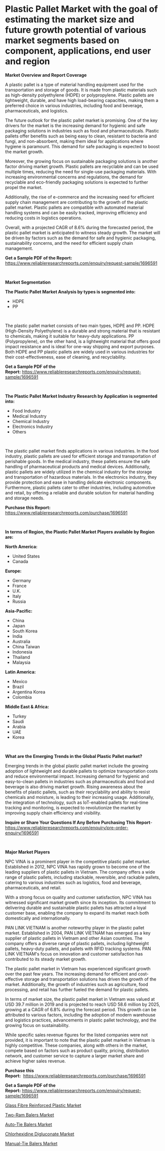 <p><h1>Plastic Pallet Market with the goal of estimating the market size and future growth potential of various market segments based on component, applications, end user and region</h1></p><p><strong>Market Overview and Report Coverage</strong></p>
<p><p>A plastic pallet is a type of material handling equipment used for the transportation and storage of goods. It is made from plastic materials such as high-density polyethylene (HDPE) or polypropylene. Plastic pallets are lightweight, durable, and have high load-bearing capacities, making them a preferred choice in various industries, including food and beverage, pharmaceuticals, and logistics.</p><p>The future outlook for the plastic pallet market is promising. One of the key drivers for the market is the increasing demand for hygienic and safe packaging solutions in industries such as food and pharmaceuticals. Plastic pallets offer benefits such as being easy to clean, resistant to bacteria and fungi, and non-absorbent, making them ideal for applications where hygiene is paramount. This demand for safe packaging is expected to boost the market growth.</p><p>Moreover, the growing focus on sustainable packaging solutions is another factor driving market growth. Plastic pallets are recyclable and can be used multiple times, reducing the need for single-use packaging materials. With increasing environmental concerns and regulations, the demand for recyclable and eco-friendly packaging solutions is expected to further propel the market.</p><p>Additionally, the rise of e-commerce and the increasing need for efficient supply chain management are contributing to the growth of the plastic pallet market. Plastic pallets are compatible with automated material handling systems and can be easily tracked, improving efficiency and reducing costs in logistics operations.</p><p>Overall, with a projected CAGR of 8.6% during the forecasted period, the plastic pallet market is anticipated to witness steady growth. The market will be driven by factors such as the demand for safe and hygienic packaging, sustainability concerns, and the need for efficient supply chain management.</p></p>
<p><strong>Get a Sample PDF of the Report:</strong> <a href="https://www.reliableresearchreports.com/enquiry/request-sample/1696591">https://www.reliableresearchreports.com/enquiry/request-sample/1696591</a></p>
<p>&nbsp;</p>
<p><strong>Market Segmentation</strong></p>
<p><strong>The Plastic Pallet Market Analysis by types is segmented into:</strong></p>
<p><ul><li>HDPE</li><li>PP</li></ul></p>
<p>&nbsp;</p>
<p><p>The plastic pallet market consists of two main types, HDPE and PP. HDPE (High-Density Polyethylene) is a durable and strong material that is resistant to chemicals, making it suitable for heavy-duty applications. PP (Polypropylene), on the other hand, is a lightweight material that offers good impact resistance and is ideal for one-way shipping and export purposes. Both HDPE and PP plastic pallets are widely used in various industries for their cost-effectiveness, ease of cleaning, and recyclability.</p></p>
<p><strong>Get a Sample PDF of the Report:</strong>&nbsp;<a href="https://www.reliableresearchreports.com/enquiry/request-sample/1696591">https://www.reliableresearchreports.com/enquiry/request-sample/1696591</a></p>
<p>&nbsp;</p>
<p><strong>The Plastic Pallet Market Industry Research by Application is segmented into:</strong></p>
<p><ul><li>Food Industry</li><li>Medical Industry</li><li>Chemical Industry</li><li>Electronics Industry</li><li>Others</li></ul></p>
<p>&nbsp;</p>
<p><p>The plastic pallet market finds applications in various industries. In the food industry, plastic pallets are used for efficient storage and transportation of perishable goods. In the medical industry, these pallets ensure the safe handling of pharmaceutical products and medical devices. Additionally, plastic pallets are widely utilized in the chemical industry for the storage and transportation of hazardous materials. In the electronics industry, they provide protection and ease in handling delicate electronic components. Furthermore, plastic pallets cater to other industries, including automotive and retail, by offering a reliable and durable solution for material handling and storage needs.</p></p>
<p><strong>Purchase this Report:</strong>&nbsp; <a href="https://www.reliableresearchreports.com/purchase/1696591">https://www.reliableresearchreports.com/purchase/1696591</a></p>
<p>&nbsp;</p>
<p><strong>In terms of Region, the Plastic Pallet Market Players available by Region are:</strong></p>
<p>
    <p> <strong> North America: </strong>
        <ul>
            <li>United States</li>
            <li>Canada</li>
        </ul>
        </p> 
    <p> <strong> Europe: </strong>
        <ul>
            <li>Germany</li>
            <li>France</li>
            <li>U.K.</li>
            <li>Italy</li>
            <li>Russia</li>
        </ul>
        </p> 
    <p> <strong> Asia-Pacific: </strong>
        <ul>
            <li>China</li>
            <li>Japan</li>
            <li>South Korea</li>
            <li>India</li>
            <li>Australia</li>
            <li>China Taiwan</li>
            <li>Indonesia</li>
            <li>Thailand</li>
            <li>Malaysia</li>
        </ul>
        </p> 
    <p> <strong> Latin America: </strong>
        <ul>
            <li>Mexico</li>
            <li>Brazil</li>
            <li>Argentina Korea</li>
            <li>Colombia</li>
        </ul>
        </p> 
    <p> <strong> Middle East & Africa: </strong>
        <ul>
            <li>Turkey</li>
            <li>Saudi</li>
            <li>Arabia</li>
            <li>UAE</li>
            <li>Korea</li>
        </ul>
    </p>
    </p>
<p>&nbsp;</p>
<p><strong>What are the Emerging Trends in the Global Plastic Pallet market?</strong></p>
<p><p>Emerging trends in the global plastic pallet market include the growing adoption of lightweight and durable pallets to optimize transportation costs and reduce environmental impact. Increasing demand for hygienic and easy-to-clean pallets in industries such as pharmaceuticals and food and beverage is also driving market growth. Rising awareness about the benefits of plastic pallets, such as their recyclability and ability to resist chemicals and moisture, is leading to their increasing usage. Additionally, the integration of technology, such as IoT-enabled pallets for real-time tracking and monitoring, is expected to revolutionize the market by improving supply chain efficiency and visibility.</p></p>
<p><strong>Inquire or Share Your Questions If Any Before Purchasing This Report</strong>- <a href="https://www.reliableresearchreports.com/enquiry/pre-order-enquiry/1696591">https://www.reliableresearchreports.com/enquiry/pre-order-enquiry/1696591</a></p>
<p>&nbsp;</p>
<p><strong>Major Market Players</strong></p>
<p><p>NPC VINA is a prominent player in the competitive plastic pallet market. Established in 2012, NPC VINA has rapidly grown to become one of the leading suppliers of plastic pallets in Vietnam. The company offers a wide range of plastic pallets, including stackable, reversible, and rackable pallets, catering to various industries such as logistics, food and beverage, pharmaceuticals, and retail.</p><p>With a strong focus on quality and customer satisfaction, NPC VINA has witnessed significant market growth since its inception. Its commitment to delivering durable and sustainable plastic pallets has attracted a loyal customer base, enabling the company to expand its market reach both domestically and internationally.</p><p>PAN LINK VIETNAM is another noteworthy player in the plastic pallet market. Established in 2004, PAN LINK VIETNAM has emerged as a key supplier of plastic pallets in Vietnam and other Asian countries. The company offers a diverse range of plastic pallets, including lightweight pallets, heavy-duty pallets, and pallets with RFID tracking systems. PAN LINK VIETNAM's focus on innovation and customer satisfaction has contributed to its steady market growth.</p><p>The plastic pallet market in Vietnam has experienced significant growth over the past few years. The increasing demand for efficient and cost-effective storage and transportation solutions has driven the growth of the market. Additionally, the growth of industries such as agriculture, food processing, and retail has further fueled the demand for plastic pallets.</p><p>In terms of market size, the plastic pallet market in Vietnam was valued at USD 39.7 million in 2019 and is projected to reach USD 58.6 million by 2025, growing at a CAGR of 6.8% during the forecast period. This growth can be attributed to various factors, including the adoption of modern warehouse and logistics practices, advancements in plastic pallet technology, and the growing focus on sustainability.</p><p>While specific sales revenue figures for the listed companies were not provided, it is important to note that the plastic pallet market in Vietnam is highly competitive. These companies, along with others in the market, compete based on factors such as product quality, pricing, distribution network, and customer service to capture a larger market share and achieve higher sales revenue.</p></p>
<p><strong>Purchase this Report:</strong>&nbsp;&nbsp;<a href="https://www.reliableresearchreports.com/purchase/1696591">https://www.reliableresearchreports.com/purchase/1696591</a></p>
<p></p>
<p><strong>Get a Sample PDF of the Report:</strong>&nbsp;<a href="https://www.reliableresearchreports.com/enquiry/request-sample/1696591">https://www.reliableresearchreports.com/enquiry/request-sample/1696591</a></p>
<p><p><a href="https://github.com/ruslanpoljakovrd177/Market-Research-Report-List-1/blob/main/glass-fibre-reinforced-plastic-market.md">Glass Fibre Reinforced Plastic Market</a></p><p><a href="https://medium.com/@mikebauch2013/two-ram-balers-market-size-reveals-the-best-marketing-channels-in-global-industry-59713b82436e">Two-Ram Balers Market</a></p><p><a href="https://medium.com/@mayrussel1912/auto-tie-balers-market-size-market-outlook-and-market-forecast-2023-to-2030-b65d1540a191">Auto-Tie Balers Market</a></p><p><a href="https://github.com/gulaimolin/Market-Research-Report-List-1/blob/main/chlorhexidine-digluconate-market.md">Chlorhexidine Digluconate Market</a></p><p><a href="https://medium.com/@raygrimes1999/manual-tie-balers-market-size-and-market-trends-complete-industry-overview-2023-to-2030-569633ca0454">Manual-Tie Balers Market</a></p></p>